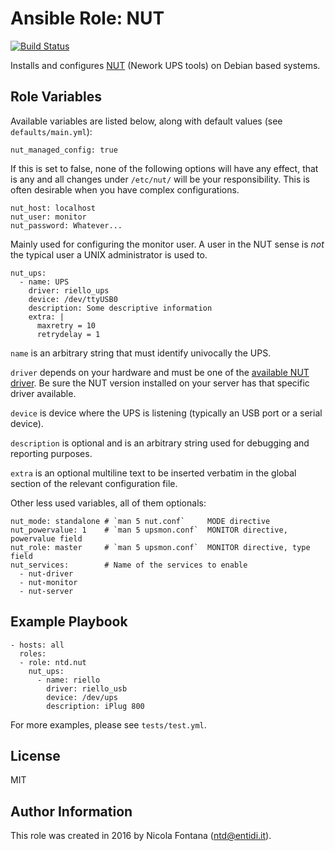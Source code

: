 Ansible Role: NUT
=================
[![Build Status](https://travis-ci.org/ntd/ansible-role-nut.svg?branch=master)](https://travis-ci.org/ntd/ansible-role-nut)

Installs and configures [NUT](http://networkupstools.org/) (Nework UPS
tools) on Debian based systems.

Role Variables
--------------

Available variables are listed below, along with default values (see
`defaults/main.yml`):

    nut_managed_config: true

If this is set to false, none of the following options will have any
effect, that is any and all changes under `/etc/nut/` will be your
responsibility. This is often desirable when you have complex
configurations.

    nut_host: localhost
    nut_user: monitor
    nut_password: Whatever...

Mainly used for configuring the monitor user. A user in the NUT sense is
*not* the typical user a UNIX administrator is used to.

    nut_ups:
      - name: UPS
        driver: riello_ups
        device: /dev/ttyUSB0
        description: Some descriptive information
        extra: |
          maxretry = 10
          retrydelay = 1

`name` is an arbitrary string that must identify univocally the UPS.

`driver` depends on your hardware and must be one of the [available NUT
driver](http://networkupstools.org/stable-hcl.html). Be sure the NUT
version installed on your server has that specific driver available.

`device` is device where the UPS is listening (typically an USB port or
a serial device).

`description` is optional and is an arbitrary string used for debugging
and reporting purposes.

`extra` is an optional multiline text to be inserted verbatim in the
global section of the relevant configuration file.

Other less used variables, all of them optionals:

    nut_mode: standalone # `man 5 nut.conf`     MODE directive
    nut_powervalue: 1    # `man 5 upsmon.conf`  MONITOR directive, powervalue field
    nut_role: master     # `man 5 upsmon.conf`  MONITOR directive, type field
    nut_services:        # Name of the services to enable
      - nut-driver
      - nut-monitor
      - nut-server

Example Playbook
----------------

    - hosts: all
      roles:
      - role: ntd.nut
        nut_ups:
          - name: riello
            driver: riello_usb
            device: /dev/ups
            description: iPlug 800

For more examples, please see `tests/test.yml`.

License
-------

MIT

Author Information
------------------

This role was created in 2016 by Nicola Fontana (ntd@entidi.it).

